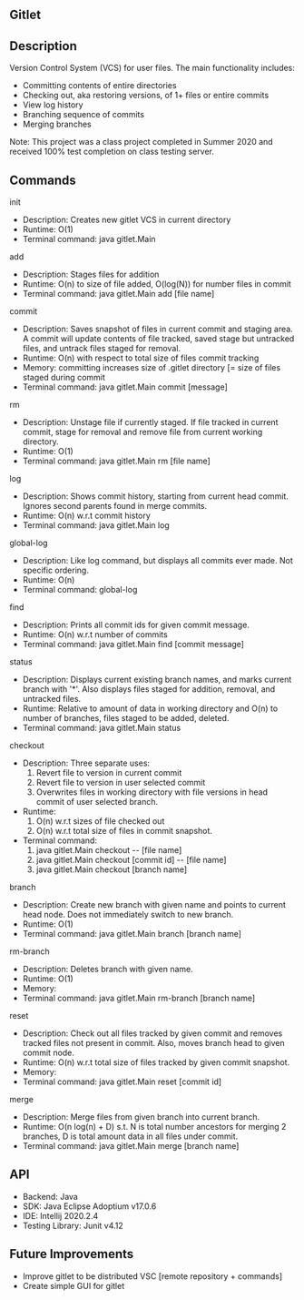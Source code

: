 ## Gitlet

## Description
Version Control System (VCS) for user files. The main functionality includes:

- Committing contents of entire directories
- Checking out, aka restoring versions, of 1+ files or entire commits
- View log history
- Branching sequence of commits
- Merging branches

Note: This project was a class project completed in Summer 2020 and received 100% test completion on class testing server. 

## Commands
init
- Description: Creates new gitlet VCS in current directory
- Runtime: O(1)
- Terminal command: java gitlet.Main

add
- Description: Stages files for addition
- Runtime: O(n) to size of file added, O(log(N)) for number files in commit
- Terminal command: java gitlet.Main add [file name]

commit
- Description: Saves snapshot of files in current commit and staging area. A commit will update contents of file tracked, saved stage but untracked files, and untrack files staged for removal.
- Runtime: O(n) with respect to total size of files commit tracking
- Memory: committing increases size of .gitlet directory [= size of files staged during commit
- Terminal command: java gitlet.Main commit [message]

rm
- Description: Unstage file if currently staged. If file tracked in current commit, stage for removal and remove file from current working directory.
- Runtime: O(1)
- Terminal command: java gitlet.Main rm [file name]

log
- Description: Shows commit history, starting from current head commit. Ignores second parents found in merge commits.
- Runtime: O(n) w.r.t commit history
- Terminal command: java gitlet.Main log

global-log
- Description: Like log command, but displays all commits ever made. Not specific ordering.
- Runtime: O(n)
- Terminal command: global-log

find
- Description: Prints all commit ids for given commit message.
- Runtime: O(n) w.r.t number of commits
- Terminal command: java gitlet.Main find [commit message]

status
- Description: Displays current existing branch names, and marks current branch with '*'. Also displays files staged for addition, removal, and untracked files.
- Runtime: Relative to amount of data in working directory and O(n) to number of branches, files staged to be added, deleted.
- Terminal command: java gitlet.Main status

checkout
- Description: Three separate uses:
    1. Revert file to version in current commit
    2. Revert file to version in user selected commit
    3. Overwrites files in working directory with file versions in head commit of user selected branch.
- Runtime:
    1. O(n) w.r.t sizes of file checked out
    2. O(n) w.r.t total size of files in commit snapshot.
- Terminal command:
    1. java gitlet.Main checkout -- [file name]
    2. java gitlet.Main checkout [commit id] -- [file name]
    3. java gitlet.Main checkout [branch name]

branch
- Description: Create new branch with given name and points to current head node. Does not immediately switch to new branch.
- Runtime: O(1)
- Terminal command: java gitlet.Main branch [branch name]

rm-branch
- Description: Deletes branch with given name.
- Runtime: O(1)
- Memory:
- Terminal command: java gitlet.Main rm-branch [branch name]

reset
- Description: Check out all files tracked by given commit and removes tracked files not present in commit. Also, moves branch head to given commit node.
- Runtime: O(n) w.r.t total size of files tracked by given commit snapshot.
- Memory:
- Terminal command: java gitlet.Main reset [commit id]

merge
- Description: Merge files from given branch into current branch.
- Runtime: O(n log(n) + D) s.t. N is total number ancestors for merging 2 branches, D is total amount data in all files under commit.
- Terminal command: java gitlet.Main merge [branch name]

## API
- Backend: Java
- SDK: Java Eclipse Adoptium v17.0.6
- IDE: Intellij 2020.2.4
- Testing Library: Junit v4.12 

## Future Improvements 
- Improve gitlet to be distributed VSC [remote repository + commands]
- Create simple GUI for gitlet
